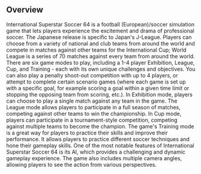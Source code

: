 ## Overview

International Superstar Soccer 64 is a football (European)/soccer simulation game that lets players experience the excitement and drama of professional soccer. The Japanese release is specific to Japan's J-League. Players can choose from a variety of national and club teams from around the world and compete in matches against other teams for the International Cup; World League is a series of 70 matches against every team from around the world. There are six game modes to play, including a 1-4 player Exhibition, League, Cup, and Training - each with its own unique challenges and objectives. You can also play a penalty shoot-out competition with up to 4 players, or attempt to complete certain scenario games (where each game is set up with a specific goal, for example scoring a goal within a given time limit or stopping the opposing team from scoring, etc.). In Exhibition mode, players can choose to play a single match against any team in the game. The League mode allows players to participate in a full season of matches, competing against other teams to win the championship. In Cup mode, players can participate in a tournament-style competition, competing against multiple teams to become the champion. The game's Training mode is a great way for players to practice their skills and improve their performance. It allows players to practice different soccer techniques and hone their gameplay skills. One of the most notable features of International Superstar Soccer 64 is its AI, which provides a challenging and dynamic gameplay experience. The game also includes multiple camera angles, allowing players to see the action from various perspectives.